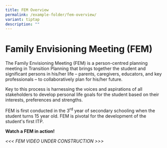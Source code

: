 ```yaml
---
title: FEM Overview
permalink: /example-folder/fem-overview/
variant: tiptap
description: ""
---
```

<h1>Family Envisioning Meeting (FEM)</h1>
<p>The Family Envisioning Meeting (FEM) is a person-centred planning meeting
in Transition Planning that brings together the student and significant
persons in his/her life – parents, caregivers, educators, and key professionals
– to collaboratively plan for his/her future.</p>
<p>Key to this process is harnessing the voices and aspirations of all stakeholders
to develop personal life goals for the student based on their interests,
preferences and strengths.</p>
<p>FEM is first conducted in the 3<sup>rd</sup> year of secondary schooling
when the student turns 15 year old. FEM is pivotal for the development
of the student's first ITP.</p>
<p></p>
<p><strong>Watch a FEM in action!</strong>
</p>
<p></p>
<p><em>&lt;&lt;&lt; FEM VIDEO UNDER CONSTRUCTION &gt;&gt;&gt;</em>
</p>
<p></p>
<p></p>
<p></p>